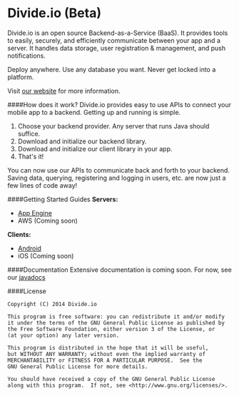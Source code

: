 Divide.io (Beta)
===========

Divide.io is an open source Backend-as-a-Service (BaaS). It provides tools to easily, securely, and efficiently communicate between your app and a server. It handles data storage, user registration & management, and push notifications.

Deploy anywhere. Use any database you want. Never get locked into a platform.

Visit [our website](http://www.divide.io/) for more information.

####How does it work?
Divide.io provides easy to use APIs to connect your mobile app to a backend. Getting up and running is simple.

1. Choose your backend provider. Any server that runs Java should suffice.
2. Download and initialize our backend library.
3. Download and initialize our client library in your app.
4. That's it!

You can now use our APIs to communicate back and forth to your backend. Saving data, querying, registering and logging in users, etc. are now just a few lines of code away!


####Getting Started Guides
**Servers:**
* [App Engine](http://www.divide.io/get_started/app_engine)
* AWS (Coming soon)

**Clients:**

* [Android](http://www.divide.io/get_started/android)
* iOS (Coming soon)

####Documentation
Extensive documentation is coming soon. For now, see our [javadocs](http://hiddenstage.github.io/divide-docs/javadocs/)

####License
```
Copyright (C) 2014 Divide.io

This program is free software: you can redistribute it and/or modify
it under the terms of the GNU General Public License as published by
the Free Software Foundation, either version 3 of the License, or
(at your option) any later version.

This program is distributed in the hope that it will be useful,
but WITHOUT ANY WARRANTY; without even the implied warranty of
MERCHANTABILITY or FITNESS FOR A PARTICULAR PURPOSE.  See the
GNU General Public License for more details.

You should have received a copy of the GNU General Public License
along with this program.  If not, see <http://www.gnu.org/licenses/>.
```
